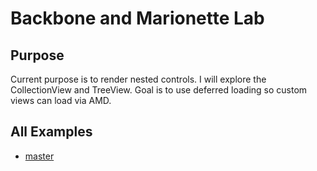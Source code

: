 # Backbone and Marionette Lab

## Purpose

Current purpose is to render nested controls. I will explore the CollectionView and TreeView. Goal is to use deferred loading so custom views can load via AMD.

## All Examples

-   [master](https://rawgit.com/ca0v/backbone-lab/master/loaders/tests.html?theme=dark)
